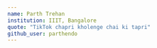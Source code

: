 ```yaml
---
name: Parth Trehan
institution: IIIT, Bangalore
quote: "TikTok chapri kholenge chai ki tapri"
github_user: parthendo
---
```

